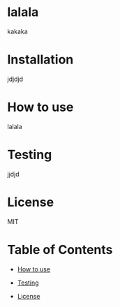# lalala 
 kakaka 
# Installation 
 jdjdjd  
# How to use 
 lalala  
# Testing 
 jjdjd  
# License 
 MIT  
# Table of Contents
 * [How to use](#lalala) 

 * [Testing](#jjdjd) 

 * [License](#MIT) 
